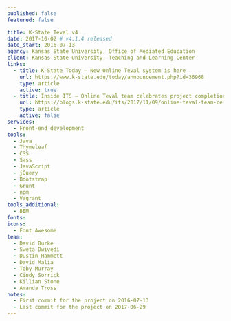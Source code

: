 ```yaml
---
published: false
featured: false

title: K-State Teval v4
date: 2017-10-02 # v4.1.4 released
date_start: 2016-07-13
agency: Kansas State University, Office of Mediated Education
client: Kansas State University, Teaching and Learning Center
links:
  - title: K-State Today — New Online Teval system is here
    url: https://www.k-state.edu/today/announcement.php?id=36968
    type: article
    active: true
  - title: Inside ITS — Online Teval team celebrates project completion
    url: https://blogs.k-state.edu/its/2017/11/09/online-teval-team-celebrates-project-completion/
    type: article
    active: false
services:
  - Front-end development
tools:
  - Java
  - Thymeleaf
  - CSS
  - Sass
  - JavaScript
  - jQuery
  - Bootstrap
  - Grunt
  - npm
  - Vagrant
tools_additional:
  - BEM
fonts:
icons:
  - Font Awesome
team:
  - David Burke
  - Sweta Dwivedi
  - Dustin Hammett
  - David Malia
  - Toby Murray
  - Cindy Sorrick
  - Killian Stone
  - Amanda Tross
notes:
  - First commit for the project on 2016-07-13
  - Last commit for the project on 2017-06-29
---
```

